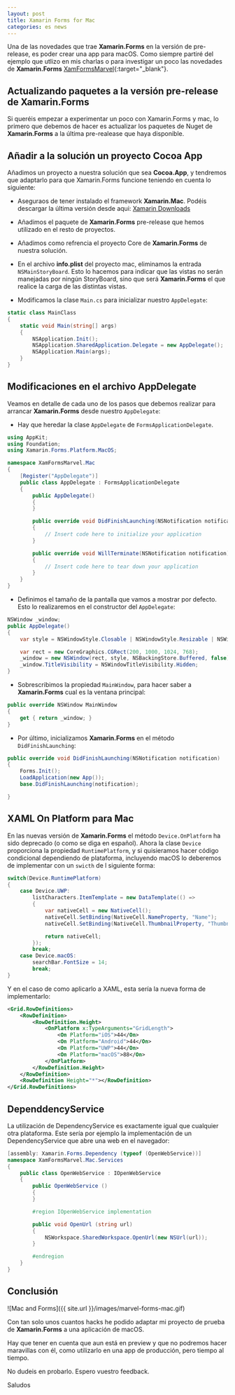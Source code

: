 ```yaml
---
layout: post
title: Xamarin Forms for Mac
categories: es news
---
```


Una de las novedades que trae **Xamarin.Forms** en la versión de pre-release, es poder crear una app para macOS. Como siempre partiré del ejemplo que utlizo en mis charlas o para investigar un poco las novedades de **Xamarin.Forms** [XamFormsMarvel](https://github.com/ramonesteban78/XamFormsMarvel){:target="_blank"}.

## Actualizando paquetes a la versión pre-release de Xamarin.Forms

Si queréis empezar a experimentar un poco con Xamarin.Forms y mac, lo primero que debemos de hacer es actualizar los paquetes de Nuget de **Xamarin.Forms** a la última pre-realease que haya disponible.

## Añadir a la solución un proyecto Cocoa App

Añadimos un proyecto a nuestra solución que sea **Cocoa.App**, y tendremos que adaptarlo para que Xamarin.Forms funcione teniendo en cuenta lo siguiente:

- Aseguraos de tener instalado el framework **Xamarin.Mac**. Podéis descargar la última versión desde aqui: [Xamarin Downloads](https://store.xamarin.com/account/my/subscription/downloads)

- Añadimos el paquete de **Xamarin.Forms** pre-release que hemos utilizado en el resto de proyectos.

- Añadimos como refrencia el proyecto Core de **Xamarin.Forms** de nuestra solución.

- En el archivo **info.plist** del proyecto mac, eliminamos la entrada `NSMainStoryBoard`. Esto lo hacemos para indicar que las vistas no serán manejadas por ningún StoryBoard, sino que será **Xamarin.Forms** el que realice la carga de las distintas vistas.

- Modificamos la clase `Main.cs` para inicializar nuestro `AppDelegate`:

```c#
static class MainClass
{
    static void Main(string[] args)
    {
        NSApplication.Init();
        NSApplication.SharedApplication.Delegate = new AppDelegate();
        NSApplication.Main(args);
    }
}
```

## Modificaciones en el archivo AppDelegate

Veamos en detalle de cada uno de los pasos que debemos realizar para arrancar **Xamarin.Forms** desde nuestro `AppDelegate`:

- Hay que heredar la clase `AppDelegate` de `FormsApplicationDelegate`.

```c#
using AppKit;
using Foundation;
using Xamarin.Forms.Platform.MacOS;

namespace XamFormsMarvel.Mac
{
    [Register("AppDelegate")]
    public class AppDelegate : FormsApplicationDelegate
    {
        public AppDelegate()
        {
        }

        public override void DidFinishLaunching(NSNotification notification)
        {
            // Insert code here to initialize your application
        }

        public override void WillTerminate(NSNotification notification)
        {
            // Insert code here to tear down your application
        }
    }
}
```
- Definimos el tamaño de la pantalla que vamos a mostrar por defecto. Esto lo realizaremos en el constructor del `AppDelegate`:

```c#
NSWindow _window;
public AppDelegate()
{
    var style = NSWindowStyle.Closable | NSWindowStyle.Resizable | NSWindowStyle.Titled;

    var rect = new CoreGraphics.CGRect(200, 1000, 1024, 768);
    _window = new NSWindow(rect, style, NSBackingStore.Buffered, false);
    _window.TitleVisibility = NSWindowTitleVisibility.Hidden;
}
```

- Sobrescribimos la propiedad `MainWindow`, para hacer saber a **Xamarin.Forms** cual es la ventana principal:

```c#
public override NSWindow MainWindow
{
    get { return _window; }
}
```

- Por último, inicializamos **Xamarin.Forms** en el método `DidFinishLaunching`:

```c#
public override void DidFinishLaunching(NSNotification notification)
{
    Forms.Init();
    LoadApplication(new App());
    base.DidFinishLaunching(notification);

}
```

## XAML On Platform para Mac

En las nuevas versión de **Xamarin.Forms** el método `Device.OnPlatform` ha sido deprecado (o como se diga en español). Ahora la clase `Device` proporciona la propiedad `RuntimePlatform`, y si quisieramos hacer código condicional dependiendo de plataforma, incluyendo macOS lo deberemos de implementar con un `swicth` de l siguiente forma:

```c#
switch(Device.RuntimePlatform)
{
    case Device.UWP:
        listCharacters.ItemTemplate = new DataTemplate(() =>
        {
            var nativeCell = new NativeCell();
            nativeCell.SetBinding(NativeCell.NameProperty, "Name");
            nativeCell.SetBinding(NativeCell.ThumbnailProperty, "Thumbnail");

            return nativeCell;
        });
        break;
    case Device.macOS:
        searchBar.FontSize = 14;
        break;
}
```

Y en el caso de como aplicarlo a XAML, esta sería la nueva forma de implementarlo:

```xml
<Grid.RowDefinitions>
    <RowDefinition>
        <RowDefinition.Height>
            <OnPlatform x:TypeArguments="GridLength">
                <On Platform="iOS">44</On>
                <On Platform="Android">44</On>
                <On Platform="UWP">44</On>
                <On Platform="macOS">88</On>
            </OnPlatform>
        </RowDefinition.Height>
    </RowDefinition>
    <RowDefinition Height="*"></RowDefinition>
</Grid.RowDefinitions>
```

## DependdencyService

La utilización de DependencyService es exactamente igual que cualquier otra plataforma. Este sería por ejemplo la implementación de un DependencyService que abre una web en el navegador:

```c#
[assembly: Xamarin.Forms.Dependency (typeof (OpenWebService))]
namespace XamFormsMarvel.Mac.Services
{
	public class OpenWebService : IOpenWebService
	{
		public OpenWebService ()
		{
		}

		#region IOpenWebService implementation

		public void OpenUrl (string url)
		{
            NSWorkspace.SharedWorkspace.OpenUrl(new NSUrl(url));
		}

		#endregion
	}
}
```

## Conclusión

![Mac and Forms]({{ site.url }}/images/marvel-forms-mac.gif)

Con tan solo unos cuantos hacks he podido adaptar mi proyecto de prueba de **Xamarin.Forms** a una aplicación de macOS.

Hay que tener en cuenta que aun está en preview y que no podremos hacer maravillas con él, como utilizarlo en una app de producción, pero tiempo al tiempo.

No dudeis en probarlo. Espero vuestro feedback.

Saludos